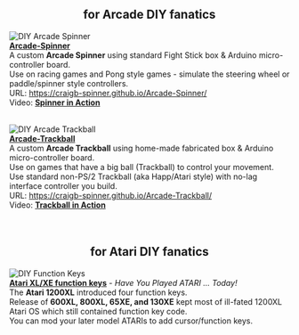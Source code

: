 <H2 align="center"><b> for Arcade DIY fanatics </b></H2>

![DIY Arcade Spinner](https://craigb-spinner.github.io/Pics/Arcade%20Spinner.jpg)<br/>[**Arcade-Spinner**](https://craigb-spinner.github.io/Arcade-Spinner/)  
A custom **Arcade Spinner** using standard Fight Stick box & Arduino micro-controller board.<br/>
Use on racing games and Pong style games - simulate the steering wheel or paddle/spinner style controllers.<br/>
URL: https://craigb-spinner.github.io/Arcade-Spinner/<br/>
Video: [**Spinner in Action**](https://www.youtube.com/watch?v=HmqkHAPZHQA)<br/><br/>  

![DIY Arcade Trackball](https://craigb-spinner.github.io/Pics/Arcade%20Trackball.jpg)<br/>[**Arcade-Trackball**](https://craigb-spinner.github.io/Arcade-Trackball/)  
A custom **Arcade Trackball** using home-made fabricated box & Arduino micro-controller board.<br/>
Use on games that have a big ball (Trackball) to control your movement.<br/>
Use standard non-PS/2 Trackball (aka Happ/Atari style) with no-lag interface controller you build.<br/>
URL: https://craigb-spinner.github.io/Arcade-Trackball/<br/>
Video: [**Trackball in Action**](https://www.youtube.com/watch?v=E44fWpxooT4)<br/> <br/> <br/> 


<H2 align="center"><b> for Atari DIY fanatics </b></H2>

![DIY Function Keys](https://craigb-spinner.github.io/Pics/IMG_2026.JPG)<br/>[**Atari XL/XE function keys**](https://craigb-spinner.github.io/Atari-XL-XE-function-keys/) - *Have You Played ATARI ... Today!*   
The **Atari 1200XL** introduced four function keys. <br/>
Release of **600XL, 800XL, 65XE, and 130XE** kept most of ill-fated 1200XL Atari OS which still contained function key code.  
You can mod your later model ATARIs to add cursor/function keys.  
<br/>

